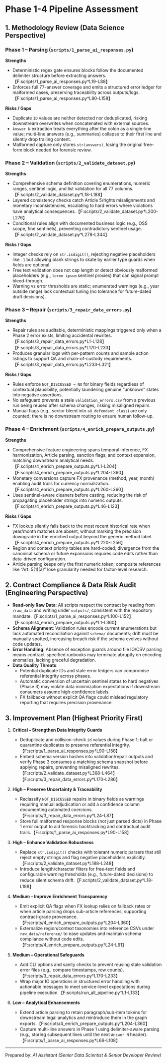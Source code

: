 # Phase 1-4 Pipeline Assessment

## 1. Methodology Review (Data Science Perspective)

### Phase 1 – Parsing (`scripts/1_parse_ai_responses.py`)
**Strengths**
- Deterministic regex gate ensures blocks follow the documented delimiter structure before extracting answers.【F:scripts/1_parse_ai_responses.py†L19-L88】
- Enforces full 77-answer coverage and emits a structured error ledger for malformed cases, preserving traceability across outputs/logs.【F:scripts/1_parse_ai_responses.py†L90-L158】

**Risks / Gaps**
- Duplicate `ID` values are neither detected nor deduplicated, risking downstream overwrites when concatenated with external sources.
- `Answer N` extraction treats everything after the colon as a single-line value; multi-line answers (e.g., summaries) collapse to their first line and silently drop trailing content.
- Malformed capture only stores `str(answers)`, losing the original free-form block needed for forensic review.

### Phase 2 – Validation (`scripts/2_validate_dataset.py`)
**Strengths**
- Comprehensive schema definition covering enumerations, numeric ranges, sentinel logic, and list validation for all 77 columns.【F:scripts/2_validate_dataset.py†L18-L188】
- Layered consistency checks catch Article 5/rights misalignments and monetary inconsistencies, escalating to hard errors where violations have analytical consequences.【F:scripts/2_validate_dataset.py†L200-L276】
- Conditional rules align with documented business logic (e.g., OSS scope, fine sentinels), preventing contradictory sentinel usage.【F:scripts/2_validate_dataset.py†L278-L344】

**Risks / Gaps**
- Integer checks rely on `str.isdigit()`, rejecting negative placeholders like `-1` but allowing blank strings to skate by earlier type guards when fields are optional.
- Free text validation does not cap length or detect obviously malformed placeholders (e.g., `lorem ipsum` sentinel proxies) that can signal prompt bleed-through.
- Warning vs error thresholds are static; enumerated warnings (e.g., year outside range) lack contextual tuning (no tolerance for future-dated draft decisions).

### Phase 3 – Repair (`scripts/3_repair_data_errors.py`)
**Strengths**
- Repair rules are auditable, deterministic mappings triggered only when a Phase 2 error exists, limiting accidental rewrites.【F:scripts/3_repair_data_errors.py†L1-L128】【F:scripts/3_repair_data_errors.py†L170-L233】
- Produces granular logs with per-pattern counts and sample action listings to support QA and chain-of-custody requirements.【F:scripts/3_repair_data_errors.py†L233-L321】

**Risks / Gaps**
- Rules enforce `NOT_DISCUSSED → NO` for binary fields regardless of contextual plausibility, potentially laundering genuine “unknown” states into negative assertions.
- No safeguard prevents a stale `validation_errors.csv` from a previous run being reused after schema changes, risking misaligned repairs.
- Manual flags (e.g., sector bleed into `a8_defendant_class`) are only counted; there is no downstream routing to ensure human follow-up.

### Phase 4 – Enrichment (`scripts/4_enrich_prepare_outputs.py`)
**Strengths**
- Comprehensive feature engineering spans temporal inference, FX harmonization, Article parsing, sanction flags, and context expansion, matching downstream analytical needs.【F:scripts/4_enrich_prepare_outputs.py†L1-L204】【F:scripts/4_enrich_prepare_outputs.py†L204-L360】
- Monetary conversions capture FX provenance (method, year, month) enabling audit trails for currency normalization.【F:scripts/4_enrich_prepare_outputs.py†L260-L360】
- Uses sentinel-aware cleaners before casting, reducing the risk of propagating placeholder strings into numeric outputs.【F:scripts/4_enrich_prepare_outputs.py†L46-L123】

**Risks / Gaps**
- FX lookup silently falls back to the most recent historical rate when year/month matches are absent, without marking the precision downgrade in the enriched output beyond the generic method label.【F:scripts/4_enrich_prepare_outputs.py†L220-L256】
- Region and context priority tables are hard-coded; divergence from the canonical schema or future expansions requires code edits rather than data-driven configuration.
- Article parsing keeps only the first numeric token; composite references like “Art. 5(1)(a)” lose granularity needed for factor-level research.

## 2. Contract Compliance & Data Risk Audit (Engineering Perspective)

- **Read-only Raw Data**: All scripts respect the contract by reading from `/raw_data` and writing under `outputs/`, consistent with the repository mandate.【F:scripts/1_parse_ai_responses.py†L100-L152】【F:scripts/4_enrich_prepare_outputs.py†L1-L360】
- **Schema Alignment**: Validation rules encode current enumerations but lack automated reconciliation against `schema/` documents; drift must be manually spotted, increasing breach risk if the schema evolves without code updates.
- **Error Handling**: Absence of exception guards around file IO/CSV parsing means contract-specified runbooks may terminate abruptly on encoding anomalies, lacking graceful degradation.
- **Data Quality Threats**:
  - Potential duplicate IDs and stale error ledgers can compromise referential integrity across phases.
  - Automatic conversion of uncertain sentinel states to hard negatives (Phase 3) may violate data minimization expectations if downstream consumers assume high-confidence labels.
  - FX fallbacks without explicit QA flags could mislead regulatory reporting that requires precision provenance.

## 3. Improvement Plan (Highest Priority First)

1. **Critical – Strengthen Data Integrity Guards**
   - Deduplicate and collision-check `id` values during Phase 1; halt or quarantine duplicates to preserve referential integrity.【F:scripts/1_parse_ai_responses.py†L90-L158】
   - Embed schema version hashes into validation/repair outputs and verify Phase 3 consumes a matching schema snapshot before applying repairs, preventing misaligned rewrites.【F:scripts/2_validate_dataset.py†L368-L464】【F:scripts/3_repair_data_errors.py†L170-L286】

2. **High – Preserve Uncertainty & Traceability**
   - Reclassify `NOT_DISCUSSED` repairs in binary fields as warnings requiring manual adjudication or add a confidence column documenting automated coercions.【F:scripts/3_repair_data_errors.py†L24-L87】
   - Store full malformed response blocks (not just parsed dicts) in Phase 1 error output to aid forensic backtracking and contractual audit trails.【F:scripts/1_parse_ai_responses.py†L90-L158】

3. **High – Enhance Validation Robustness**
   - Replace `str.isdigit()` checks with tolerant numeric parsers that still reject empty strings and flag negative placeholders explicitly.【F:scripts/2_validate_dataset.py†L188-L248】
   - Introduce length/character filters for free-text fields and configurable warning thresholds (e.g., future-dated decisions) to reduce silent schema drift.【F:scripts/2_validate_dataset.py†L18-L188】

4. **Medium – Improve Enrichment Transparency**
   - Emit explicit QA flags when FX lookup relies on fallback rates or when article parsing drops sub-article references, supporting contract-grade provenance.【F:scripts/4_enrich_prepare_outputs.py†L204-L360】
   - Externalize region/context taxonomies into reference CSVs under `raw_data/reference/` to ease updates and maintain schema compliance without code edits.【F:scripts/4_enrich_prepare_outputs.py†L24-L91】

5. **Medium – Operational Safeguards**
   - Add CLI options and sanity checks to prevent reusing stale validation error files (e.g., compare timestamps, row counts).【F:scripts/3_repair_data_errors.py†L170-L233】
   - Wrap major IO operations in structured error handling with actionable messages to meet service-level expectations during pipeline execution.【F:scripts/run_all_pipeline.py†L1-L133】

6. **Low – Analytical Enhancements**
   - Extend article parsing to retain paragraph/sub-item tokens for downstream legal analytics and reintroduce them in the graph exports.【F:scripts/4_enrich_prepare_outputs.py†L204-L360】
   - Capture multi-line answers in Phase 1 using delimiter-aware parsing (e.g., storing subsequent lines until the next `Answer N` header).【F:scripts/1_parse_ai_responses.py†L66-L108】

---
Prepared by: _AI Assistant (Senior Data Scientist & Senior Developer Review)_
